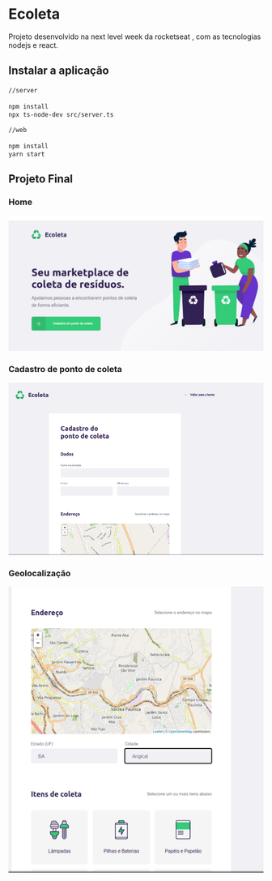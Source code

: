 # Ecoleta
Projeto desenvolvido na next level week da rocketseat , com as tecnologias nodejs e react.

## Instalar a aplicação

```
//server

npm install
npx ts-node-dev src/server.ts
```

```
//web

npm install
yarn start
```

## Projeto Final

### Home
![HOME](images/home.png)


### Cadastro de ponto de coleta
![Cadastro Ponto de coleta](images/cadastroPontoColeta.png)

### Geolocalização
![Geolocalização](images/Geolocalizacao.png)